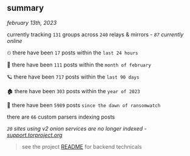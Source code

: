 
## summary
_february 13th, 2023_

currently tracking `131` groups across `240` relays & mirrors - _`87` currently online_

⏲ there have been `17` posts within the `last 24 hours`

🦈 there have been `111` posts within the `month of february`

🪐 there have been `717` posts within the `last 90 days`

🏚 there have been `303` posts within the `year of 2023`

🦕 there have been `5989` posts `since the dawn of ransomwatch`

there are `66` custom parsers indexing posts

_`20` sites using v2 onion services are no longer indexed - [support.torproject.org](https://support.torproject.org/onionservices/v2-deprecation/)_

> see the project [README](https://github.com/joshhighet/ransomwatch#ransomwatch--) for backend technicals
